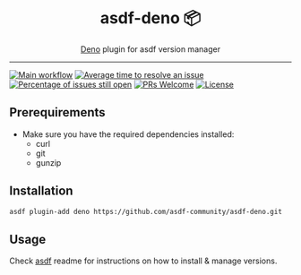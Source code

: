 <div align="center">
<h1>asdf-deno 📦</h1>
<span><a href="https://deno.land">Deno</a> plugin for asdf version manager</span>
</div>
<hr />

[![Main workflow](https://github.com/asdf-community/asdf-deno/workflows/Main%20workflow/badge.svg)](https://github.com/asdf-community/asdf-deno/actions)
[![Average time to resolve an issue](https://isitmaintained.com/badge/resolution/asdf-community/asdf-deno.svg)](https://isitmaintained.com/project/asdf-community/asdf-deno "Average time to resolve an issue")
[![Percentage of issues still open](https://isitmaintained.com/badge/open/asdf-community/asdf-deno.svg)](https://isitmaintained.com/project/asdf-community/asdf-deno "Percentage of issues still open")
[![PRs Welcome](https://img.shields.io/badge/PRs-welcome-brightgreen.svg)](http://makeapullrequest.com)
[![License](https://img.shields.io/github/license/asdf-community/asdf-deno?color=brightgreen)](https://github.com/asdf-community/asdf-deno/blob/master/LICENSE)

## Prerequirements

- Make sure you have the required dependencies installed:
  - curl
  - git
  - gunzip

## Installation

```bash
asdf plugin-add deno https://github.com/asdf-community/asdf-deno.git
```

## Usage

Check [asdf](https://github.com/asdf-vm/asdf) readme for instructions on how to
install & manage versions.
